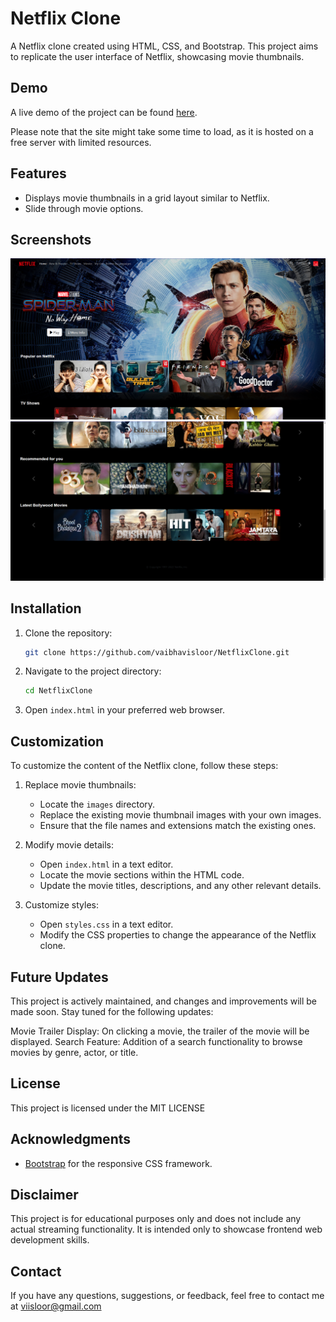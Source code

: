 # Netflix Clone

A Netflix clone created using HTML, CSS, and Bootstrap. This project aims to replicate the user interface of Netflix, showcasing movie thumbnails.

## Demo

A live demo of the project can be found [here](https://vaibhavisloor.github.io/NetflixClone/).

Please note that the site might take some time to load, as it is hosted on a free server with limited resources.

## Features

- Displays movie thumbnails in a grid layout similar to Netflix.
- Slide through movie options.

## Screenshots

![Screenshot 1](screenshot1.png)
![Screenshot 2](screenshot2.png)

## Installation

1. Clone the repository:

   ```bash
   git clone https://github.com/vaibhavisloor/NetflixClone.git
   ```

2. Navigate to the project directory:

   ```bash
   cd NetflixClone
   ```

3. Open `index.html` in your preferred web browser.

## Customization

To customize the content of the Netflix clone, follow these steps:

1. Replace movie thumbnails:

   - Locate the `images` directory.
   - Replace the existing movie thumbnail images with your own images.
   - Ensure that the file names and extensions match the existing ones.

2. Modify movie details:

   - Open `index.html` in a text editor.
   - Locate the movie sections within the HTML code.
   - Update the movie titles, descriptions, and any other relevant details.

3. Customize styles:

   - Open `styles.css` in a text editor.
   - Modify the CSS properties to change the appearance of the Netflix clone.

## Future Updates
This project is actively maintained, and changes and improvements will be made soon. Stay tuned for the following updates:

Movie Trailer Display: On clicking a movie, the trailer of the movie will be displayed.
Search Feature: Addition of a search functionality to browse movies by genre, actor, or title.

## License

This project is licensed under the MIT LICENSE

## Acknowledgments

- [Bootstrap](https://getbootstrap.com/) for the responsive CSS framework.

## Disclaimer

This project is for educational purposes only and does not include any actual streaming functionality. It is intended only to showcase frontend web development skills.

## Contact

If you have any questions, suggestions, or feedback, feel free to contact me at viisloor@gmail.com
